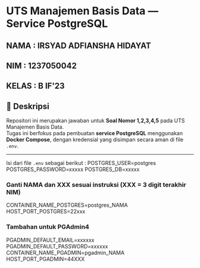 # UTS Manajemen Basis Data — Service PostgreSQL
## NAMA : IRSYAD ADFIANSHA HIDAYAT
## NIM : 1237050042
## KELAS : B IF'23

## 📘 Deskripsi
Repositori ini merupakan jawaban untuk **Soal Nomor 1,2,3,4,5** pada UTS Manajemen Basis Data.  
Tugas ini berfokus pada pembuatan **service PostgreSQL** menggunakan **Docker Compose**, dengan kredensial yang disimpan secara aman di file `.env`.

---

Isi dari file `.env` sebagai berikut :
POSTGRES_USER=postgres
POSTGRES_PASSWORD=xxxxx
POSTGRES_DB=xxxxx
### Ganti NAMA dan XXX sesuai instruksi (XXX = 3 digit terakhir NIM)
CONTAINER_NAME_POSTGRES=postgres_NAMA
HOST_PORT_POSTGRES=22xxx


### Tambahan untuk PGAdmin4
PGADMIN_DEFAULT_EMAIL=xxxxxx
<br>
PGADMIN_DEFAULT_PASSWORD=xxxxxx
<br>
CONTAINER_NAME_PGADMIN=pgadmin_NAMA
<br>
HOST_PORT_PGADMIN=44XXX

